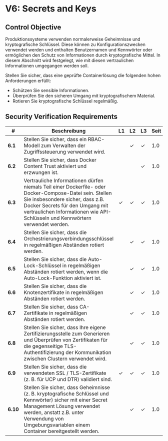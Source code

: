 # V6: Secrets and Keys

## Control Objective

Produktionssysteme verwenden normalerweise Geheimnisse und kryptografische Schlüssel. Diese können zu Konfigurationszwecken verwendet werden und enthalten Benutzernamen und Kennwörter oder ermöglichen den Schutz von Informationen durch kryptografische Mittel. In diesem Abschnitt wird festgelegt, wie mit diesen vertraulichen Informationen umgegangen werden soll.

Stellen Sie sicher, dass eine geprüfte Containerlösung die folgenden hohen Anforderungen erfüllt:

* Schützen Sie sensible Informationen.
* Überprüfen Sie den sicheren Umgang mit kryptografischem Material.
* Rotieren Sie kryptografische Schlüssel regelmäßig.

## Security Verification Requirements

| # | Beschreibung | L1 | L2 | L3 | Seit |
| --- | --- | --- | --- | -- | -- |
| **6.1** | Stellen Sie sicher, dass ein RBAC-Modell zum Verwalten der Zugriffssteuerung verwendet wird. |  | ✓ | ✓ | 1.0 |
| **6.2** | Stellen Sie sicher, dass Docker Content Trust aktiviert und erzwungen ist. |  |  | ✓ | 1.0 |
| **6.3** | Vertrauliche Informationen dürfen niemals Teil einer Dockerfile- oder Docker-Compose-Datei sein. Stellen Sie insbesondere sicher, dass z.B. Docker Secrets für den Umgang mit vertraulichen Informationen wie API-Schlüsseln und Kennwörtern verwendet werden.  | ✓ | ✓ | ✓ | 1.0 |
| **6.4** | Stellen Sie sicher, dass die Orchestrierungsverbindungsschlüssel in regelmäßigen Abständen rotiert werden. |  | ✓ | ✓ | 1.0 |
| **6.5** | Stellen Sie sicher, dass die Auto-Lock-Schlüssel in regelmäßigen Abständen rotiert werden, wenn die Auto-Lock-Funktion aktiviert ist. |  | ✓ | ✓ | 1.0 |
| **6.6** | Stellen Sie sicher, dass die Knotenzertifikate in regelmäßigen Abständen rotiert werden. |  | ✓ | ✓ | 1.0 |
| **6.7** | Stellen Sie sicher, dass CA-Zertifikate in regelmäßigen Abständen rotiert werden. |  | ✓ | ✓ | 1.0 |
| **6.8** | Stellen Sie sicher, dass Ihre eigene Zertifizierungsstelle zum Generieren und Überprüfen von Zertifikaten für die gegenseitige TLS-Authentifizierung der Kommunikation zwischen Clustern verwendet wird. |  | ✓ | ✓ | 1.0 |
| **6.9** | Stellen Sie sicher, dass die verwendeten SSL / TLS-Zertifikate (z. B. für UCP und DTR) validiert sind. | ✓ | ✓ | ✓ | 1.0 |
| **6.10** | Stellen Sie sicher, dass Geheimnisse (z. B. kryptografische Schlüssel und Kennwörter) sicher mit einer Secret Management Lösung verwendet werden, anstatt z.B. unter Verwendung von Umgebungsvariablen einem Container bereitgestellt werden. |  | ✓ | ✓ | 1.0 |
